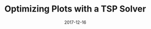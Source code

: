 ---
title: Optimizing Plots with a TSP Solver
xurl: https://bitaesthetics.com/posts/surface-projection.html
date: 2017-12-16
---